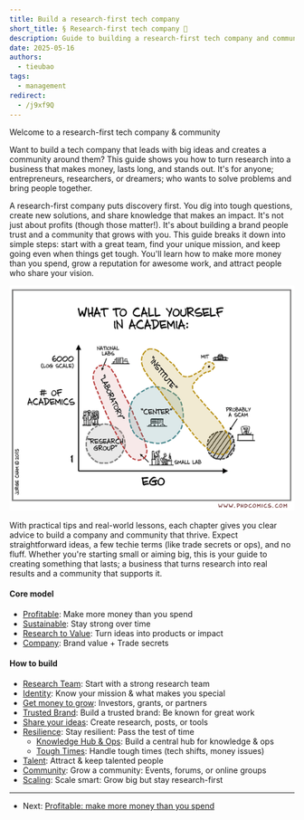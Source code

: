 ```yaml
---
title: Build a research-first tech company
short_title: § Research-first tech company 🧪
description: Guide to building a research-first tech company and community by turning ideas into impact, building a trusted brand, and fostering growth.
date: 2025-05-16
authors:
  - tieubao
tags:
  - management
redirect:
  - /j9xf9Q
---
```


Welcome to a research-first tech company & community

Want to build a tech company that leads with big ideas and creates a community around them? This guide shows you how to turn research into a business that makes money, lasts long, and stands out. It's for anyone; entrepreneurs, researchers, or dreamers; who wants to solve problems and bring people together.

A research-first company puts discovery first. You dig into tough questions, create new solutions, and share knowledge that makes an impact. It's not just about profits (though those matter!). It's about building a brand people trust and a community that grows with you. This guide breaks it down into simple steps: start with a great team, find your unique mission, and keep going even when things get tough. You'll learn how to make more money than you spend, grow a reputation for awesome work, and attract people who share your vision.

![](assets/phd051815s.gif)

With practical tips and real-world lessons, each chapter gives you clear advice to build a company and community that thrive. Expect straightforward ideas, a few techie terms (like trade secrets or ops), and no fluff. Whether you're starting small or aiming big, this is your guide to creating something that lasts; a business that turns research into real results and a community that supports it.

#### Core model

- [Profitable](profitable.md): Make more money than you spend
- [Sustainable](sustainable.md): Stay strong over time
- [Research to Value](research-value.md): Turn ideas into products or impact
- [Company](company.md): Brand value + Trade secrets

#### How to build

- [Research Team](research-consulting.md): Start with a strong research team
- [Identity](identity.md): Know your mission & what makes you special
- [Get money to grow](funding.md): Investors, grants, or partners
- [Trusted Brand](brand.md): Build a trusted brand: Be known for great work
- [Share your ideas](sharing-ideas.md): Create research, posts, or tools
- [Resilience](resilience.md): Stay resilient: Pass the test of time
  - [Knowledge Hub & Ops](knowledge-hub.md): Build a central hub for knowledge & ops
  - [Tough Times](tough-times.md): Handle tough times (tech shifts, money issues)
- [Talent](talent.md): Attract & keep talented people
- [Community](community.md): Grow a community: Events, forums, or online groups
- [Scaling](scaling.md): Scale smart: Grow big but stay research-first

---

- Next: [Profitable: make more money than you spend](profitable.md)

